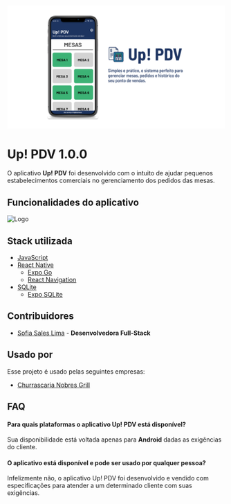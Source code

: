 ![Logo](/assets/capa.png)

# Up! PDV 1.0.0

O aplicativo **Up! PDV** foi desenvolvido com o intuito de ajudar pequenos estabelecimentos comerciais no gerenciamento dos pedidos das mesas.

## Funcionalidades do aplicativo

![Logo](/assets/apresentaçao_completa.png)

## Stack utilizada

- [JavaScript](https://developer.mozilla.org/pt-BR/docs/Web/JavaScript)
- [React Native](https://reactnative.dev/)
    - [Expo Go](https://docs.expo.dev/)
    - [React Navigation](https://reactnavigation.org/)
- [SQLite](https://www.sqlite.org/)
    - [Expo SQLite](https://docs.expo.dev/versions/latest/sdk/sqlite/)

## Contribuidores

- [Sofia Sales Lima](https://github.com/sofiasaless) - **Desenvolvedora Full-Stack**
<!-- - [UpBusiness](https://github.com/sofiasaless) - **Empresa** -->

## Usado por

Esse projeto é usado pelas seguintes empresas:

- [Churrascaria Nobres Grill](https://www.instagram.com/nobresgrill/)

## FAQ

#### Para quais plataformas o aplicativo Up! PDV está disponível?

Sua disponibilidade está voltada apenas para **Android** dadas as exigências do cliente.

#### O aplicativo está disponível e pode ser usado por qualquer pessoa?

Infelizmente não, o aplicativo Up! PDV foi desenvolvido e vendido com especificações para atender a um determinado cliente com suas exigências.
